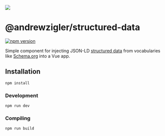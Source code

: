 ![](https://repository-images.githubusercontent.com/189937061/509f1c80-2652-11ea-9ad6-3caa158e635e)

# @andrewzigler/structured-data

[![npm version](https://badge.fury.io/js/%40andrewzigler%2Fstructured-data.svg)](https://badge.fury.io/js/%40andrewzigler%2Fstructured-data)

Simple component for injecting JSON-LD [structured data](https://developers.google.com/search/docs/guides/intro-structured-data) from vocabularies like [Schema.org](https://schema.org/) into a Vue app.

## Installation
```
npm install
```

### Development
```
npm run dev
```

### Compiling
```
npm run build
```
